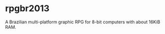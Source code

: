 rpgbr2013
=========

A Brazilian multi-platform graphic RPG for 8-bit computers with about 16KiB RAM.
